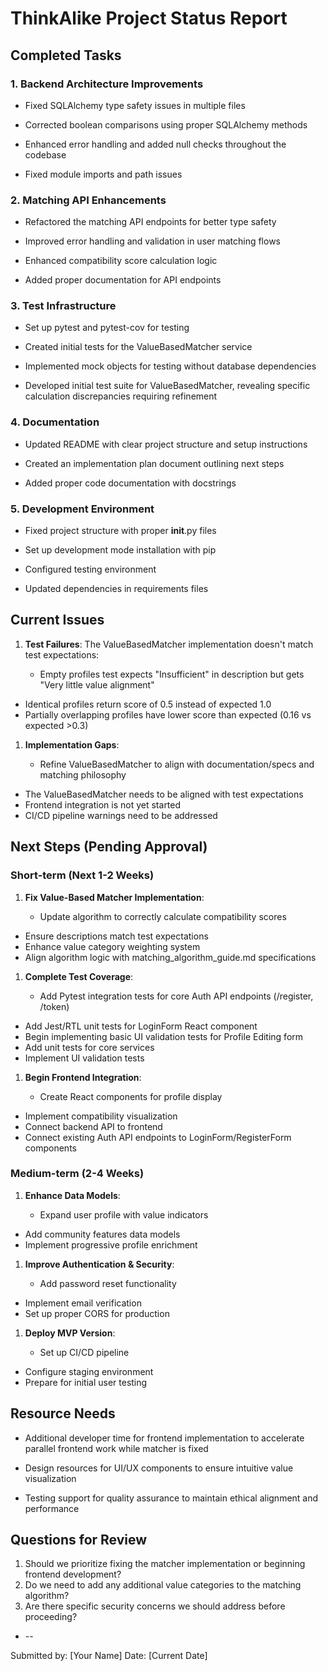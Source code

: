 # ThinkAlike Project Status Report

## Completed Tasks

### 1. Backend Architecture Improvements

* Fixed SQLAlchemy type safety issues in multiple files

* Corrected boolean comparisons using proper SQLAlchemy methods
* Enhanced error handling and added null checks throughout the codebase

* Fixed module imports and path issues

### 2. Matching API Enhancements

* Refactored the matching API endpoints for better type safety

* Improved error handling and validation in user matching flows
* Enhanced compatibility score calculation logic

* Added proper documentation for API endpoints

### 3. Test Infrastructure

* Set up pytest and pytest-cov for testing

* Created initial tests for the ValueBasedMatcher service
* Implemented mock objects for testing without database dependencies

* Developed initial test suite for ValueBasedMatcher, revealing specific calculation discrepancies requiring refinement

### 4. Documentation

* Updated README with clear project structure and setup instructions

* Created an implementation plan document outlining next steps
* Added proper code documentation with docstrings

### 5. Development Environment

* Fixed project structure with proper **init**.py files

* Set up development mode installation with pip
* Configured testing environment

* Updated dependencies in requirements files

## Current Issues

1. **Test Failures**: The ValueBasedMatcher implementation doesn't match test expectations:

    * Empty profiles test expects "Insufficient" in description but gets "Very little value alignment"
  * Identical profiles return score of 0.5 instead of expected 1.0
  * Partially overlapping profiles have lower score than expected (0.16 vs expected >0.3)

1. **Implementation Gaps**:

    * Refine ValueBasedMatcher to align with documentation/specs and matching philosophy
  * The ValueBasedMatcher needs to be aligned with test expectations
  * Frontend integration is not yet started
  * CI/CD pipeline warnings need to be addressed

## Next Steps (Pending Approval)

### Short-term (Next 1-2 Weeks)

1. **Fix Value-Based Matcher Implementation**:

    * Update algorithm to correctly calculate compatibility scores
  * Ensure descriptions match test expectations
  * Enhance value category weighting system
  * Align algorithm logic with matching_algorithm_guide.md specifications

1. **Complete Test Coverage**:

    * Add Pytest integration tests for core Auth API endpoints (/register, /token)
  * Add Jest/RTL unit tests for LoginForm React component
  * Begin implementing basic UI validation tests for Profile Editing form
  * Add unit tests for core services
  * Implement UI validation tests

1. **Begin Frontend Integration**:

    * Create React components for profile display
  * Implement compatibility visualization
  * Connect backend API to frontend
  * Connect existing Auth API endpoints to LoginForm/RegisterForm components

### Medium-term (2-4 Weeks)

1. **Enhance Data Models**:

    * Expand user profile with value indicators
  * Add community features data models
  * Implement progressive profile enrichment

1. **Improve Authentication & Security**:

    * Add password reset functionality
  * Implement email verification
  * Set up proper CORS for production

1. **Deploy MVP Version**:

    * Set up CI/CD pipeline
  * Configure staging environment
  * Prepare for initial user testing

## Resource Needs

* Additional developer time for frontend implementation to accelerate parallel frontend work while matcher is fixed

* Design resources for UI/UX components to ensure intuitive value visualization
* Testing support for quality assurance to maintain ethical alignment and performance

## Questions for Review

1. Should we prioritize fixing the matcher implementation or beginning frontend development?
2. Do we need to add any additional value categories to the matching algorithm?
3. Are there specific security concerns we should address before proceeding?

* --

Submitted by: [Your Name]
Date: [Current Date]
